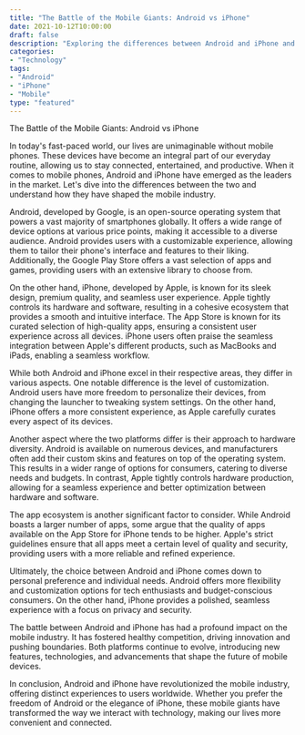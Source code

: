 ```yaml
--- 
title: "The Battle of the Mobile Giants: Android vs iPhone"
date: 2021-10-12T10:00:00
draft: false
description: "Exploring the differences between Android and iPhone and their impact on the mobile industry."
categories:
- "Technology"
tags:
- "Android"
- "iPhone"
- "Mobile"
type: "featured"
---
```


The Battle of the Mobile Giants: Android vs iPhone

In today's fast-paced world, our lives are unimaginable without mobile phones. These devices have become an integral part of our everyday routine, allowing us to stay connected, entertained, and productive. When it comes to mobile phones, Android and iPhone have emerged as the leaders in the market. Let's dive into the differences between the two and understand how they have shaped the mobile industry.

Android, developed by Google, is an open-source operating system that powers a vast majority of smartphones globally. It offers a wide range of device options at various price points, making it accessible to a diverse audience. Android provides users with a customizable experience, allowing them to tailor their phone's interface and features to their liking. Additionally, the Google Play Store offers a vast selection of apps and games, providing users with an extensive library to choose from.

On the other hand, iPhone, developed by Apple, is known for its sleek design, premium quality, and seamless user experience. Apple tightly controls its hardware and software, resulting in a cohesive ecosystem that provides a smooth and intuitive interface. The App Store is known for its curated selection of high-quality apps, ensuring a consistent user experience across all devices. iPhone users often praise the seamless integration between Apple's different products, such as MacBooks and iPads, enabling a seamless workflow.

While both Android and iPhone excel in their respective areas, they differ in various aspects. One notable difference is the level of customization. Android users have more freedom to personalize their devices, from changing the launcher to tweaking system settings. On the other hand, iPhone offers a more consistent experience, as Apple carefully curates every aspect of its devices.

Another aspect where the two platforms differ is their approach to hardware diversity. Android is available on numerous devices, and manufacturers often add their custom skins and features on top of the operating system. This results in a wider range of options for consumers, catering to diverse needs and budgets. In contrast, Apple tightly controls hardware production, allowing for a seamless experience and better optimization between hardware and software.

The app ecosystem is another significant factor to consider. While Android boasts a larger number of apps, some argue that the quality of apps available on the App Store for iPhone tends to be higher. Apple's strict guidelines ensure that all apps meet a certain level of quality and security, providing users with a more reliable and refined experience.

Ultimately, the choice between Android and iPhone comes down to personal preference and individual needs. Android offers more flexibility and customization options for tech enthusiasts and budget-conscious consumers. On the other hand, iPhone provides a polished, seamless experience with a focus on privacy and security.

The battle between Android and iPhone has had a profound impact on the mobile industry. It has fostered healthy competition, driving innovation and pushing boundaries. Both platforms continue to evolve, introducing new features, technologies, and advancements that shape the future of mobile devices.

In conclusion, Android and iPhone have revolutionized the mobile industry, offering distinct experiences to users worldwide. Whether you prefer the freedom of Android or the elegance of iPhone, these mobile giants have transformed the way we interact with technology, making our lives more convenient and connected.

